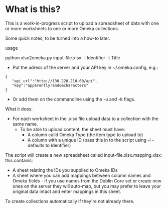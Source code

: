 # What is this?

This is a work-in-progress script to upload a spreadsheet of data with one or more worksheets to one or more Omeka collections.

Some quick notes, to be turned into a how-to later.

usage

python xlsx2omeka.py input-file.xlsx -i Identifier -t Title

* Put the adress of the server and your API key in ~/.omeka.config, e.g.:
```
{
   "api_url":"http://130.220.210.60/api",
   "key":"apparentlyrandomcharacters"
}
```

* Or add them on the commandline using the -u and -k flags.

What it does:

*  For each worksheet in the .xlsx file upload data to a collection with the same name.
   *  To be able to upload content, the sheet must have:
      *  A column calld Omeka Type (the item type to upload to)
      *  A column with a unique ID (pass this in to the script using -i - defaults to Identifier) 

The script will create a new spreadsheet called input-file.xlsx.mapping.xlsx: this contains:

* A sheet relating the IDs you supplied to Omeka IDs
* A sheet where you can add mappings between column names and Omeka fields - if you use names from the Dublin Core set or create new ones on the server they will auto-map, but you may prefer to leave your original data intact and enter mappings in this sheet.

To create collections automatically if they're not already there.

